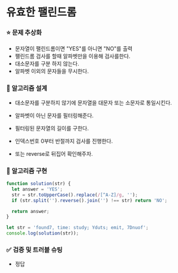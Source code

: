 # 유효한 팰린드롬

### ⭐ 문제 추상화

- 문자열이 팰린드롬이면 "YES"를 아니면 "NO"를 출력
- 팰린드롬 검사를 할때 알파벳만을 이용해 검사를한다.
- 대소문자를 구분 하지 않는다.
- 알파벳 이외의 문자들을 무시한다.

### 🔧 알고리즘 설계

- 대소문자를 구분하지 않기에 문자열을 대문자 또는 소문자로 통일시킨다.
- 알파벳이 아닌 문자를 필터링해준다.
- 필터링된 문자열의 길이를 구한다.
- 인덱스번호 0부터 반절까지 검사를 진행한다.

- 또는 reverse로 뒤집어 확인해주자.

### 🔨 알고리즘 구현

```js
function solution(str) {
  let answer = 'YES';
  str = str.toUpperCase().replace(/[^A-Z]/g, '');
  if (str.split('').reverse().join('') !== str) return 'NO';

  return answer;
}

let str = 'found7, time: study; Yduts; emit, 7Dnuof';
console.log(solution(str));
```

### ✅ 검증 및 트러블 슈팅

- 정답
